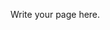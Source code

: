 <!--
.. title: Getting started
.. slug: getting_started
.. date: 2020-01-17 17:15:00 UTC
.. tags: 
.. category: 
.. link: 
.. description: 
.. type: text
-->

Write your page here.
